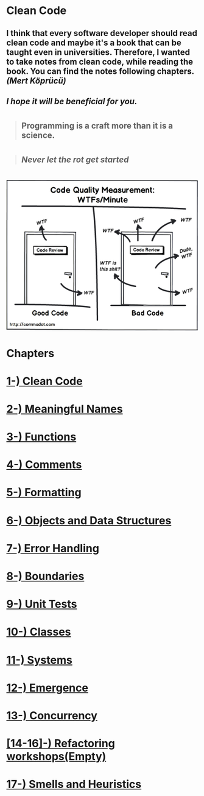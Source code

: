 # Clean Code

## I think that every software developer should read clean code and maybe it's a book that can be taught even in universities. Therefore, I wanted to take notes from clean code, while reading the book. You can find the notes following chapters. ***(Mert Köprücü)***

## ***I hope it will be beneficial for you.***

#

> ## Programming is a craft more than it is a science.

#

> ## ***Never let the rot get started***

#
![](./images/wtf.png "Clean Code Cover")

# Chapters

# [1-) Clean Code](01_CleanCode.md)

# [2-) Meaningful Names](02_MeaningfulNames.md)

# [3-) Functions](03_Functions.md)

# [4-) Comments](04_Comments.md)

# [5-) Formatting](05_Formatting.md)

# [6-) Objects and Data Structures](06_ObjectsAndDataStructures.md)

# [7-) Error Handling](07_ErrorHandling.md)

# [8-) Boundaries](08_Boundaries.md)

# [9-) Unit Tests](09_UnitTests.md)

# [10-) Classes](10_Classes.md)

# [11-) Systems](11_Systems.md)

# [12-) Emergence](12_Emergence.md)

# [13-) Concurrency](13_Concurrency.md)

# [[14-16]-) Refactoring workshops(Empty)](#)

# [17-) Smells and Heuristics](17_SmellsAndHeuristics.md)